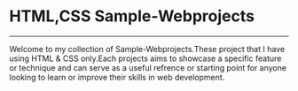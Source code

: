 # HTML,CSS Sample-Webprojects
----
Welcome to my collection of Sample-Webprojects.These project that I have using HTML & CSS only.Each projects aims to showcase a specific feature or technique and can serve as a useful refrence or starting point for anyone looking to learn or improve their skills in web development.
